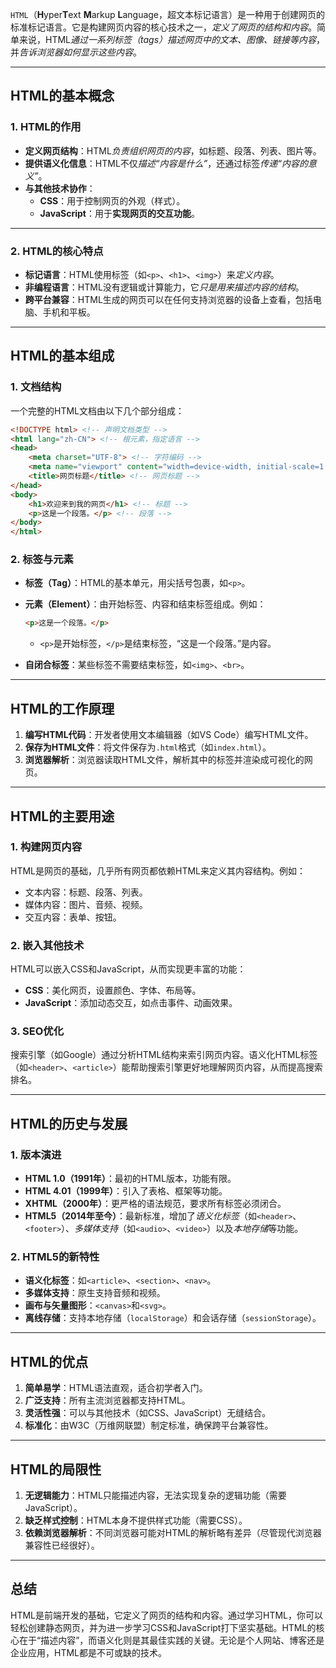 `HTML`（**H**yper**T**ext **M**arkup **L**anguage，超文本标记语言）是一种用于创建网页的标准标记语言。它是构建网页内容的核心技术之一，*定义了网页的结构和内容*。简单来说，HTML*通过一系列标签（tags）描述网页中的文本、图像、链接等内容*，并*告诉浏览器如何显示这些内容*。

---

## HTML的基本概念

### 1. **HTML的作用**
- **定义网页结构**：HTML*负责组织网页的内容*，如标题、段落、列表、图片等。
- **提供语义化信息**：HTML不仅*描述“内容是什么”*，还通过标签*传递“内容的意义”*。
- **与其他技术协作**：
  - **CSS**：用于控制网页的外观（样式）。
  - **JavaScript**：用于**实现网页的交互功能**。

---

### 2. **HTML的核心特点**
- **标记语言**：HTML使用标签（如`<p>`、`<h1>`、`<img>`）来*定义内容*。
- **非编程语言**：HTML没有逻辑或计算能力，它*只是用来描述内容的结构*。
- **跨平台兼容**：HTML生成的网页可以在任何支持浏览器的设备上查看，包括电脑、手机和平板。

---

## HTML的基本组成

### 1. 文档结构
一个完整的HTML文档由以下几个部分组成：
```html
<!DOCTYPE html> <!-- 声明文档类型 -->
<html lang="zh-CN"> <!-- 根元素，指定语言 -->
<head>
    <meta charset="UTF-8"> <!-- 字符编码 -->
    <meta name="viewport" content="width=device-width, initial-scale=1.0"> <!-- 响应式设计 -->
    <title>网页标题</title> <!-- 网页标题 -->
</head>
<body>
    <h1>欢迎来到我的网页</h1> <!-- 标题 -->
    <p>这是一个段落。</p> <!-- 段落 -->
</body>
</html>
```

### 2. 标签与元素
- **标签（Tag）**：HTML的基本单元，用尖括号包裹，如`<p>`。
- **元素（Element）**：由开始标签、内容和结束标签组成。例如：
  ```html
  <p>这是一个段落。</p>
  ```
  - `<p>`是开始标签，`</p>`是结束标签，“这是一个段落。”是内容。

- **自闭合标签**：某些标签不需要结束标签，如`<img>`、`<br>`。

---

## HTML的工作原理

1. **编写HTML代码**：开发者使用文本编辑器（如VS Code）编写HTML文件。
2. **保存为HTML文件**：将文件保存为`.html`格式（如`index.html`）。
3. **浏览器解析**：浏览器读取HTML文件，解析其中的标签并渲染成可视化的网页。

---

## HTML的主要用途

### 1. 构建网页内容
HTML是网页的基础，几乎所有网页都依赖HTML来定义其内容结构。例如：
- 文本内容：标题、段落、列表。
- 媒体内容：图片、音频、视频。
- 交互内容：表单、按钮。

### 2. 嵌入其他技术
HTML可以嵌入CSS和JavaScript，从而实现更丰富的功能：
- **CSS**：美化网页，设置颜色、字体、布局等。
- **JavaScript**：添加动态交互，如点击事件、动画效果。

### 3. SEO优化
搜索引擎（如Google）通过分析HTML结构来索引网页内容。语义化HTML标签（如`<header>`、`<article>`）能帮助搜索引擎更好地理解网页内容，从而提高搜索排名。

---

## HTML的历史与发展

### 1. 版本演进
- **HTML 1.0（1991年）**：最初的HTML版本，功能有限。
- **HTML 4.01（1999年）**：引入了表格、框架等功能。
- **XHTML（2000年）**：更严格的语法规范，要求所有标签必须闭合。
- **HTML5（2014年至今）**：最新标准，增加了*语义化标签*（如`<header>`、`<footer>`）、*多媒体支持*（如`<audio>`、`<video>`）以及*本地存储*等功能。

### 2. HTML5的新特性
- **语义化标签**：如`<article>`、`<section>`、`<nav>`。
- **多媒体支持**：原生支持音频和视频。
- **画布与矢量图形**：`<canvas>`和`<svg>`。
- **离线存储**：支持本地存储（`localStorage`）和会话存储（`sessionStorage`）。

---

## HTML的优点

1. **简单易学**：HTML语法直观，适合初学者入门。
2. **广泛支持**：所有主流浏览器都支持HTML。
3. **灵活性强**：可以与其他技术（如CSS、JavaScript）无缝结合。
4. **标准化**：由W3C（万维网联盟）制定标准，确保跨平台兼容性。

---

## HTML的局限性

1. **无逻辑能力**：HTML只能描述内容，无法实现复杂的逻辑功能（需要JavaScript）。
2. **缺乏样式控制**：HTML本身不提供样式功能（需要CSS）。
3. **依赖浏览器解析**：不同浏览器可能对HTML的解析略有差异（尽管现代浏览器兼容性已经很好）。

---

## 总结
HTML是前端开发的基础，它定义了网页的结构和内容。通过学习HTML，你可以轻松创建静态网页，并为进一步学习CSS和JavaScript打下坚实基础。HTML的核心在于“描述内容”，而语义化则是其最佳实践的关键。无论是个人网站、博客还是企业应用，HTML都是不可或缺的技术。